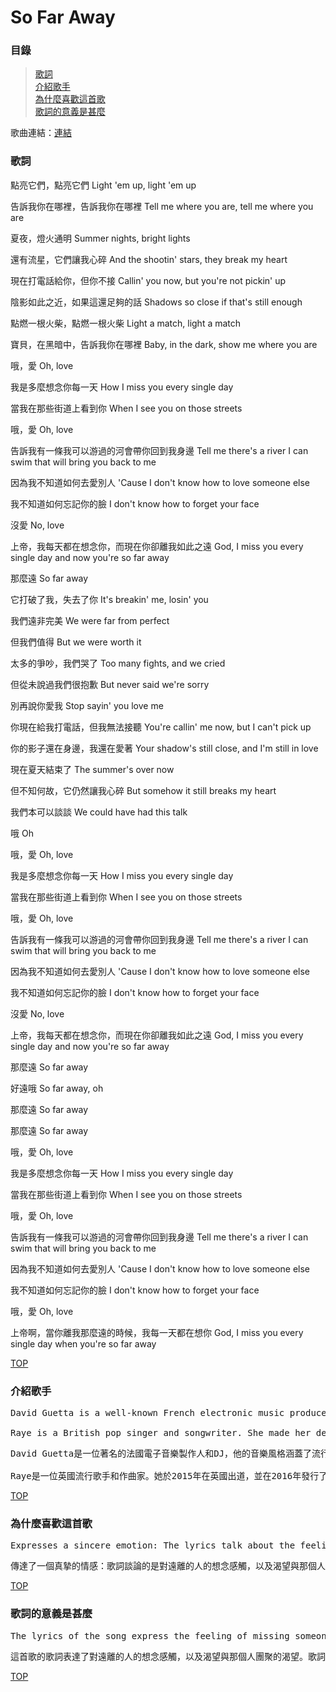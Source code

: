 # So Far Away

### 目錄
> [歌詞](#歌詞)  
> [介紹歌手](#介紹歌手)  
> [為什麼喜歡這首歌](#為什麼喜歡這首歌)  
> [歌詞的意義是甚麼](#歌詞的意義是甚麼)  

歌曲連結：[連結](https://music.youtube.com/watch?v=DiTBXQXjZ0M&feature=share)

### **歌詞**

點亮它們，點亮它們
Light 'em up, light 'em up  

告訴我你在哪裡，告訴我你在哪裡
Tell me where you are, tell me where you are  

夏夜，燈火通明
Summer nights, bright lights  

還有流星，它們讓我心碎
And the shootin' stars, they break my heart  

現在打電話給你，但你不接
Callin' you now, but you're not pickin' up  

陰影如此之近，如果這還足夠的話
Shadows so close if that's still enough  

點燃一根火柴，點燃一根火柴
Light a match, light a match  

寶貝，在黑暗中，告訴我你在哪裡
Baby, in the dark, show me where you are  

哦，愛
Oh, love  

我是多麼想念你每一天
How I miss you every single day  

當我在那些街道上看到你
When I see you on those streets  

哦，愛
Oh, love  

告訴我有一條我可以游過的河會帶你回到我身邊
Tell me there's a river I can swim that will bring you back to me  

因為我不知道如何去愛別人
'Cause I don't know how to love someone else  

我不知道如何忘記你的臉
I don't know how to forget your face  

沒愛
No, love  

上帝，我每天都在想念你，而現在你卻離我如此之遠
God, I miss you every single day and now you're so far away  

那麼遠
So far away  

它打破了我，失去了你
It's breakin' me, losin' you  

我們遠非完美
We were far from perfect  

但我們值得
But we were worth it  

太多的爭吵，我們哭了
Too many fights, and we cried  

但從未說過我們很抱歉
But never said we're sorry  

別再說你愛我
Stop sayin' you love me  

你現在給我打電話，但我無法接聽
You're callin' me now, but I can't pick up  

你的影子還在身邊，我還在愛著
Your shadow's still close, and I'm still in love  

現在夏天結束了
The summer's over now  

但不知何故，它仍然讓我心碎
But somehow it still breaks my heart  

我們本可以談談
We could have had this talk  

哦
Oh  

哦，愛
Oh, love  

我是多麼想念你每一天
How I miss you every single day  

當我在那些街道上看到你
When I see you on those streets  

哦，愛
Oh, love  

告訴我有一條我可以游過的河會帶你回到我身邊
Tell me there's a river I can swim that will bring you back to me  

因為我不知道如何去愛別人
'Cause I don't know how to love someone else  

我不知道如何忘記你的臉
I don't know how to forget your face  

沒愛
No, love  

上帝，我每天都在想念你，而現在你卻離我如此之遠
God, I miss you every single day and now you're so far away  

那麼遠
So far away  

好遠哦
So far away, oh  

那麼遠
So far away  

那麼遠
So far away  

哦，愛
Oh, love  

我是多麼想念你每一天
How I miss you every single day  

當我在那些街道上看到你
When I see you on those streets  

哦，愛
Oh, love  

告訴我有一條我可以游過的河會帶你回到我身邊
Tell me there's a river I can swim that will bring you back to me  

因為我不知道如何去愛別人
'Cause I don't know how to love someone else  

我不知道如何忘記你的臉
I don't know how to forget your face  

哦，愛
Oh, love  

上帝啊，當你離我那麼遠的時候，我每一天都在想你
God, I miss you every single day when you're so far away  

[TOP](#so-far-away)

### **介紹歌手**

<pre>David Guetta is a well-known French electronic music producer and DJ whose music spans a range of genres including pop, dance, and electronic. He achieved worldwide success with his single "When Love Takes Over" in 2009, and has since become one of the world's most popular DJs. Guetta has collaborated with many famous artists including Akon, Usher, Nicki Minaj, and Sia. He has also won numerous awards, including two Grammy Awards.

Raye is a British pop singer and songwriter. She made her debut in the UK in 2015 and released her first single "I, U, Us" in 2016. She has also collaborated with other artists including Jax Jones and Mabel.</pre>

<pre>David Guetta是一位著名的法國電子音樂製作人和DJ，他的音樂風格涵蓋了流行，舞曲和電子音樂。他於2009年推出的單曲"When Love Takes Over"在全球大受歡迎，並使他成為全球最受歡迎的DJ之一。 Guetta還與許多著名藝人合作過，包括Akon，Usher，Nicki Minaj和Sia等。他還曾經獲得過許多大獎，包括兩個葛萊美獎。

Raye是一位英國流行歌手和作曲家。她於2015年在英國出道，並在2016年發行了她的首張單曲"I, U, Us"。她還曾為其他藝人做過合作，包括Jax Jones和Mabel。</pre>

[TOP](#so-far-away)

### **為什麼喜歡這首歌**

<pre>Expresses a sincere emotion: The lyrics talk about the feeling of missing someone who is far away and the longing to be reunited with that person, which is a relatable emotion for many people.</pre>

<pre>傳達了一個真摯的情感：歌詞談論的是對遠離的人的想念感觸，以及渴望與那個人團聚的渴望，是很多人都能觸及的情感。</pre>


[TOP](#so-far-away)

### **歌詞的意義是甚麼**

<pre>The lyrics of the song express the feeling of missing someone who is far away and the longing to be reunited with that person. The singer in the lyrics talks about how, even though they are currently far apart, their hearts are still very close. Despite the distance, they still feel each other's presence. The lyrics also mention their desire to be together again and spend the rest of their lives together.</pre>

<pre>這首歌的歌詞表達了對遠離的人的想念感觸，以及渴望與那個人團聚的渴望。歌詞裡的歌手表示，雖然他們目前相距甚遠，但他們的心卻是非常接近的。雖然遠離了，他們仍然能感受對方的存在。歌詞裡也提到了他們如何想要重新聚在一起，共度這一生的感觸。</pre>

[TOP](#so-far-away)